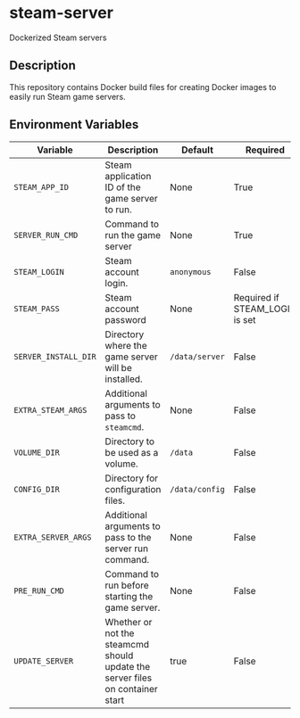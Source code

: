 # steam-server

Dockerized Steam servers

## Description

This repository contains Docker build files for creating Docker images to easily run Steam game servers.

## Environment Variables
| Variable | Description | Default | Required |
|----------|-------------|---------|----------|
| `STEAM_APP_ID` | Steam application ID of the game server to run. | None | True |
| `SERVER_RUN_CMD` | Command to run the game server | None | True |
| `STEAM_LOGIN` | Steam account login. | `anonymous` | False |
| `STEAM_PASS` | Steam account password | None | Required if STEAM_LOGIN is set |
| `SERVER_INSTALL_DIR` | Directory where the game server will be installed. | `/data/server` | False |
| `EXTRA_STEAM_ARGS` | Additional arguments to pass to `steamcmd`. | None | False |
| `VOLUME_DIR` | Directory to be used as a volume. | `/data` | False |
| `CONFIG_DIR` | Directory for configuration files. | `/data/config` | False |
| `EXTRA_SERVER_ARGS` | Additional arguments to pass to the server run command. | None | False |
| `PRE_RUN_CMD` | Command to run before starting the game server. | None | False |
| `UPDATE_SERVER` | Whether or not the steamcmd should update the server files on container start | true | False |
